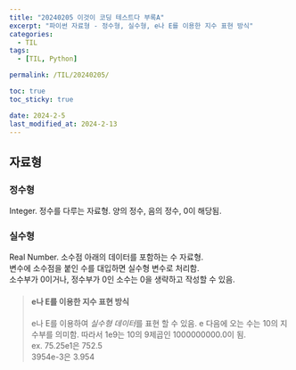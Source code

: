 ```yaml
---
title: "20240205 이것이 코딩 테스트다 부록A"
excerpt: "파이썬 자료형 - 정수형, 실수형, e나 E를 이용한 지수 표현 방식"
categories:
  - TIL
tags:
  - [TIL, Python]

permalink: /TIL/20240205/

toc: true
toc_sticky: true

date: 2024-2-5
last_modified_at: 2024-2-13
---
```


## 자료형
### 정수형
Integer. 정수를 다루는 자료형. 양의 정수, 음의 정수, 0이 해당됨.

### 실수형
Real Number. 소수점 아래의 데이터를 포함하는 수 자료형.<br>
변수에 소수점을 붙인 수를 대입하면 실수형 변수로 처리함.<br>
소수부가 0이거나, 정수부가 0인 소수는 0을 생략하고 작성할 수 있음.

> #### e나 E를 이용한 지수 표현 방식
> e나 E를 이용하여 *실수형 데이터*를 표현 할 수 있음. e 다음에 오는 수는 10의 지수부를 의미함. 따라서 1e9는 10의 9제곱인 1000000000.0이 됨.<br>
> ex. 75.25e1은 752.5<br>
> 3954e-3은 3.954


